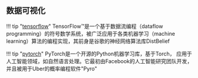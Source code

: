 ## 数据可视化

!!! tip "[tensorflow](https://s0www0tensorflow0org.icopy.site/tutorials)"
   TensorFlow™是一个基于数据流编程（dataflow programming）的符号数学系统，被广泛应用于各类机器学习（machine learning）算法的编程实现，其前身是谷歌的神经网络算法库DistBelief

!!! tip "[pytorch](https://s0pytorch0org.icopy.site/docs/stable/index.html)"
    PyTorch是一个开源的Python机器学习库，基于Torch， 应用于人工智能领域，如自然语言处理。它最初由Facebook的人工智能研究团队开发，并且被用于Uber的概率编程软件"Pyro"

